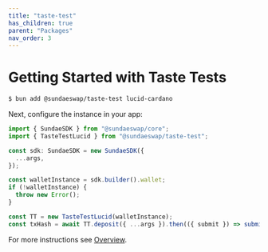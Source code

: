 ```yaml
---
title: "taste-test"
has_children: true
parent: "Packages"
nav_order: 3
---
```


# Getting Started with Taste Tests

```bash
$ bun add @sundaeswap/taste-test lucid-cardano
```

Next, configure the instance in your app:

```ts
import { SundaeSDK } from "@sundaeswap/core";
import { TasteTestLucid } from "@sundaeswap/taste-test";

const sdk: SundaeSDK = new SundaeSDK({
  ...args,
});

const walletInstance = sdk.builder().wallet;
if (!walletInstance) {
  throw new Error();
}

const TT = new TasteTestLucid(walletInstance);
const txHash = await TT.deposit({ ...args }).then(({ submit }) => submit());
```

For more instructions see [Overview](/).
